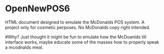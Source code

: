 # OpenNewPOS6
HTML document designed to emulate the McDonalds POS system. A project only for cosmetic perposes. No McDonalds copy right intended.

#Why?
Just thought it might be fun to emulate how the McDoanlds till interface works, maybe educate some of the masses how to properly speak a mcodnalds meal.

